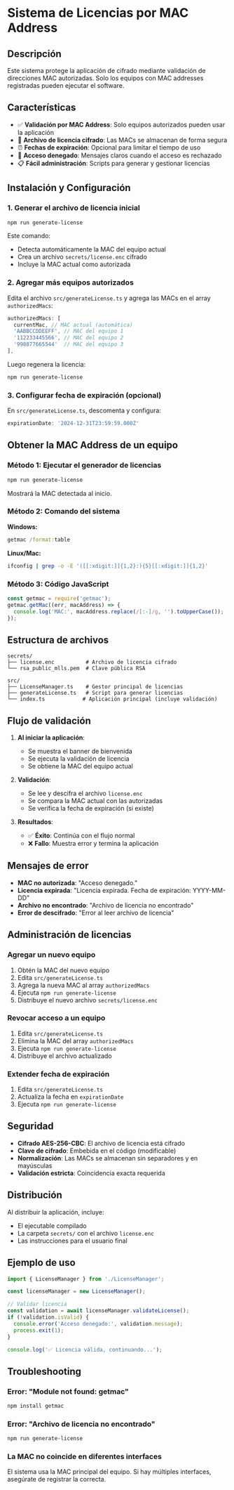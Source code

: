 # Sistema de Licencias por MAC Address

## Descripción

Este sistema protege la aplicación de cifrado mediante validación de direcciones MAC autorizadas. Solo los equipos con MAC addresses registradas pueden ejecutar el software.

## Características

- ✅ **Validación por MAC Address**: Solo equipos autorizados pueden usar la aplicación
- 🔐 **Archivo de licencia cifrado**: Las MACs se almacenan de forma segura
- ⏰ **Fechas de expiración**: Opcional para limitar el tiempo de uso
- 🚫 **Acceso denegado**: Mensajes claros cuando el acceso es rechazado
- 📋 **Fácil administración**: Scripts para generar y gestionar licencias

## Instalación y Configuración

### 1. Generar el archivo de licencia inicial

```bash
npm run generate-license
```

Este comando:
- Detecta automáticamente la MAC del equipo actual
- Crea un archivo `secrets/license.enc` cifrado
- Incluye la MAC actual como autorizada

### 2. Agregar más equipos autorizados

Edita el archivo `src/generateLicense.ts` y agrega las MACs en el array `authorizedMacs`:

```typescript
authorizedMacs: [
  currentMac, // MAC actual (automática)
  'AABBCCDDEEFF', // MAC del equipo 1
  '112233445566', // MAC del equipo 2
  '998877665544'  // MAC del equipo 3
],
```

Luego regenera la licencia:
```bash
npm run generate-license
```

### 3. Configurar fecha de expiración (opcional)

En `src/generateLicense.ts`, descomenta y configura:

```typescript
expirationDate: '2024-12-31T23:59:59.000Z'
```

## Obtener la MAC Address de un equipo

### Método 1: Ejecutar el generador de licencias
```bash
npm run generate-license
```
Mostrará la MAC detectada al inicio.

### Método 2: Comando del sistema

**Windows:**
```cmd
getmac /format:table
```

**Linux/Mac:**
```bash
ifconfig | grep -o -E '([[:xdigit:]]{1,2}:){5}[[:xdigit:]]{1,2}'
```

### Método 3: Código JavaScript
```javascript
const getmac = require('getmac');
getmac.getMac((err, macAddress) => {
  console.log('MAC:', macAddress.replace(/[:-]/g, '').toUpperCase());
});
```

## Estructura de archivos

```
secrets/
├── license.enc          # Archivo de licencia cifrado
└── rsa_public_mlls.pem  # Clave pública RSA

src/
├── LicenseManager.ts    # Gestor principal de licencias
├── generateLicense.ts   # Script para generar licencias
└── index.ts            # Aplicación principal (incluye validación)
```

## Flujo de validación

1. **Al iniciar la aplicación**:
   - Se muestra el banner de bienvenida
   - Se ejecuta la validación de licencia
   - Se obtiene la MAC del equipo actual

2. **Validación**:
   - Se lee y descifra el archivo `license.enc`
   - Se compara la MAC actual con las autorizadas
   - Se verifica la fecha de expiración (si existe)

3. **Resultados**:
   - ✅ **Éxito**: Continúa con el flujo normal
   - ❌ **Fallo**: Muestra error y termina la aplicación

## Mensajes de error

- **MAC no autorizada**: "Acceso denegado."
- **Licencia expirada**: "Licencia expirada. Fecha de expiración: YYYY-MM-DD"
- **Archivo no encontrado**: "Archivo de licencia no encontrado"
- **Error de descifrado**: "Error al leer archivo de licencia"

## Administración de licencias

### Agregar un nuevo equipo

1. Obtén la MAC del nuevo equipo
2. Edita `src/generateLicense.ts`
3. Agrega la nueva MAC al array `authorizedMacs`
4. Ejecuta `npm run generate-license`
5. Distribuye el nuevo archivo `secrets/license.enc`

### Revocar acceso a un equipo

1. Edita `src/generateLicense.ts`
2. Elimina la MAC del array `authorizedMacs`
3. Ejecuta `npm run generate-license`
4. Distribuye el archivo actualizado

### Extender fecha de expiración

1. Edita `src/generateLicense.ts`
2. Actualiza la fecha en `expirationDate`
3. Ejecuta `npm run generate-license`

## Seguridad

- **Cifrado AES-256-CBC**: El archivo de licencia está cifrado
- **Clave de cifrado**: Embebida en el código (modificable)
- **Normalización**: Las MACs se almacenan sin separadores y en mayúsculas
- **Validación estricta**: Coincidencia exacta requerida

## Distribución

Al distribuir la aplicación, incluye:
- El ejecutable compilado
- La carpeta `secrets/` con el archivo `license.enc`
- Las instrucciones para el usuario final

## Ejemplo de uso

```typescript
import { LicenseManager } from './LicenseManager';

const licenseManager = new LicenseManager();

// Validar licencia
const validation = await licenseManager.validateLicense();
if (!validation.isValid) {
  console.error('Acceso denegado:', validation.message);
  process.exit(1);
}

console.log('✅ Licencia válida, continuando...');
```

## Troubleshooting

### Error: "Module not found: getmac"
```bash
npm install getmac
```

### Error: "Archivo de licencia no encontrado"
```bash
npm run generate-license
```

### La MAC no coincide en diferentes interfaces
El sistema usa la MAC principal del equipo. Si hay múltiples interfaces, asegúrate de registrar la correcta.
